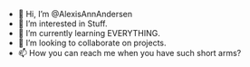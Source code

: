 - 👋 Hi, I’m @AlexisAnnAndersen
- 👀 I’m interested in Stuff.
- 🌱 I’m currently learning EVERYTHING.
- 💞️ I’m looking to collaborate on projects.
- 📫 How you can reach me when you have such short arms?

<!---
AlexisAnnAndersen/AlexisAnnAndersen is a ✨ special ✨ repository because its `README.md` (this file) appears on your GitHub profile.
You can click the Preview link to take a look at your changes.
--->
